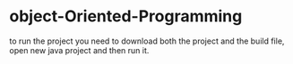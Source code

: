 # object-Oriented-Programming
to run the project you need to download both the project and the build file, open new java project and then run it.
